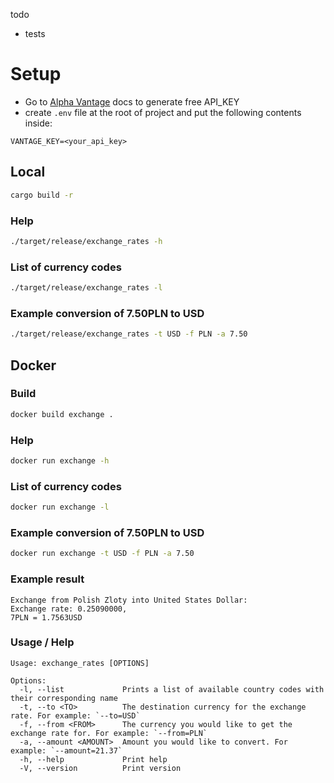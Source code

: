 todo

- tests

# Setup

- Go to [Alpha Vantage](https://www.alphavantage.co/support/#api-key) docs to generate free API_KEY
- create `.env` file at the root of project and put the following contents inside:

```env
VANTAGE_KEY=<your_api_key>
```

## Local

```sh
cargo build -r
```

### Help

```sh
./target/release/exchange_rates -h
```

### List of currency codes

```sh
./target/release/exchange_rates -l
```

### Example conversion of 7.50PLN to USD

```sh
./target/release/exchange_rates -t USD -f PLN -a 7.50
```

## Docker

### Build

```sh
docker build exchange .
```

### Help

```sh
docker run exchange -h
```

### List of currency codes

```sh
docker run exchange -l
```

### Example conversion of 7.50PLN to USD

```sh
docker run exchange -t USD -f PLN -a 7.50
```

### Example result

```
Exchange from Polish Zloty into United States Dollar:
Exchange rate: 0.25090000,
7PLN = 1.7563USD
```

### Usage / Help

```
Usage: exchange_rates [OPTIONS]

Options:
  -l, --list             Prints a list of available country codes with their corresponding name
  -t, --to <TO>          The destination currency for the exchange rate. For example: `--to=USD`
  -f, --from <FROM>      The currency you would like to get the exchange rate for. For example: `--from=PLN`
  -a, --amount <AMOUNT>  Amount you would like to convert. For example: `--amount=21.37`
  -h, --help             Print help
  -V, --version          Print version
```
